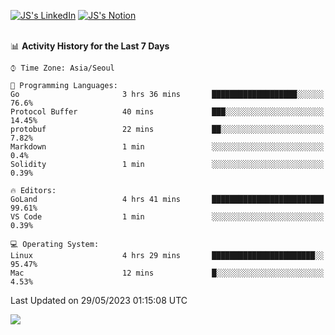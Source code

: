 
[![JS's LinkedIn](https://img.shields.io/badge/LinkedIn-blue?style=for-the-badge&logo=linkedin)](https://www.linkedin.com/in/jaeseung-lee-5a2a32139/) 
[![JS's Notion](https://img.shields.io/badge/Notion-black?style=for-the-badge&logo=notion)](https://bit.ly/ljswiki1) <br><br>
<!-- ![JS's GitHub stats](https://github-readme-stats-lemon-five.vercel.app/api?username=tkxkd0159&hide=contribs,prs,stars,issues&show_icons=true&theme=react&include_all_commits=true)   -->
<!-- ![Top Langs](https://github-readme-stats-lemon-five.vercel.app/api/top-langs/?username=tkxkd0159&layout=compact&hide=jupyter%20notebook,scss,html,css&langs_count=10)  -->


<!--START_SECTION:waka-->
📊 **Activity History for the Last 7 Days** 

```text
⌚︎ Time Zone: Asia/Seoul

💬 Programming Languages: 
Go                       3 hrs 36 mins       ███████████████████░░░░░░   76.6% 
Protocol Buffer          40 mins             ███░░░░░░░░░░░░░░░░░░░░░░   14.45% 
protobuf                 22 mins             ██░░░░░░░░░░░░░░░░░░░░░░░   7.82% 
Markdown                 1 min               ░░░░░░░░░░░░░░░░░░░░░░░░░   0.4% 
Solidity                 1 min               ░░░░░░░░░░░░░░░░░░░░░░░░░   0.39%

🔥 Editors: 
GoLand                   4 hrs 41 mins       █████████████████████████   99.61% 
VS Code                  1 min               ░░░░░░░░░░░░░░░░░░░░░░░░░   0.39%

💻 Operating System: 
Linux                    4 hrs 29 mins       ███████████████████████░░   95.47% 
Mac                      12 mins             █░░░░░░░░░░░░░░░░░░░░░░░░   4.53%

```


 Last Updated on 29/05/2023 01:15:08 UTC
<!--END_SECTION:waka-->

<a href="https://github.com/tkxkd0159/dsalgo">
  <img align="center" src="https://github-readme-stats-lemon-five.vercel.app/api/pin/?username=tkxkd0159&repo=dsalgo&theme=react" />
</a>


<!---
- 🔭 I’m currently working on ...
- 🌱 I’m currently learning blockchain and distributed network
- 👯 I’m looking to collaborate on ...
- 🤔 I’m looking for help with ...
- 💬 Ask me about ...
- 📫 How to reach me: ...
- 😄 Pronouns: ...
- ⚡ Fun fact: ...
-->
